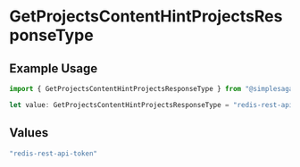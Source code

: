 # GetProjectsContentHintProjectsResponseType

## Example Usage

```typescript
import { GetProjectsContentHintProjectsResponseType } from "@simplesagar/vercel/models/getprojectsop.js";

let value: GetProjectsContentHintProjectsResponseType = "redis-rest-api-token";
```

## Values

```typescript
"redis-rest-api-token"
```